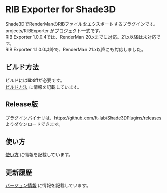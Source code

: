 # RIB Exporter for Shade3D

Shade3DでRenderManのRIBファイルをエクスポートするプラグインです。<br>
projects/RIBExporter がプロジェクト一式です。<br>
RIB Exporter 1.0.0.4では、RenderMan 20.xまでに対応。21.x以降は未対応です。<br>
RIB Exporter 1.1.0.0以降で、RenderMan 21.x以降にも対応しました。<br>

## ビルド方法

ビルドにはlibtiffが必要です。<br>
[ビルド方法](https://github.com/ft-lab/Shade3DPlugins/wiki/%E3%83%93%E3%83%AB%E3%83%89%E6%96%B9%E6%B3%95) に情報を記載しています。<br>

## Release版

プラグインバイナリは、https://github.com/ft-lab/Shade3DPlugins/releases <br>
よりダウンロードできます。

## 使い方

[使い方](https://github.com/ft-lab/Shade3DPlugins/wiki/%E4%BD%BF%E3%81%84%E6%96%B9) に情報を記載しています。<br>

## 更新履歴

[バージョン情報](https://github.com/ft-lab/Shade3DPlugins/wiki/RIB-(RenderMan)-Exporter-%E3%83%90%E3%83%BC%E3%82%B8%E3%83%A7%E3%83%B3%E6%83%85%E5%A0%B1) に情報を記載しています。<br>

